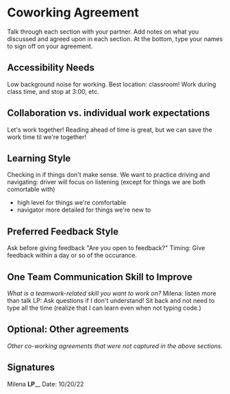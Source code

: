 # Coworking Agreement

Talk through each section with your partner. Add notes on what you discussed and agreed upon in each section. At the bottom, type your names to sign off on your agreement.

## Accessibility Needs
Low background noise for working.  Best location: classroom! Work during class time, and stop at 3:00, etc.

## Collaboration vs. individual work expectations
Let's work together! Reading ahead of time is great, but we can save the work time til we're together!

## Learning Style
Checking in if things don't make sense. We want to practice driving and navigating: driver will focus on listening (except for things we are both comortable with)
- high level for things we're comfortable
- navigator more detailed for things we're new to

## Preferred Feedback Style
Ask before giving feedback "Are you open to feedback?"
Timing: Give feedback within a day or so of the occurance.

## One Team Communication Skill to Improve
*What is a teamwork-related skill you want to work on?*
Milena: listen more than talk
LP: Ask questions if I don't understand!  Sit back and not need to type all the time (realize that I can learn even when not typing code.)

## Optional: Other agreements
*Other co-working agreements that were not captured in the above sections.*


## Signatures
Milena ______LP________
Date: 10/20/22

